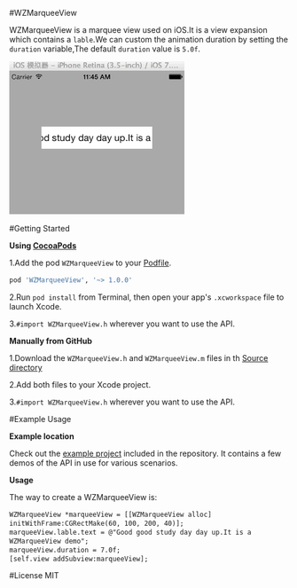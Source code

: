 #WZMarqueeView

WZMarqueeView is a marquee view used on iOS.It is a view expansion which contains a `lable`.We can custom the animation duration by setting the `duration` variable,The default `duration` value is `5.0f`.


![WZMarqueeView](WZMarqueeView.gif)


#Getting Started

**Using [CocoaPods](http://cocoapods.org)**

 1.Add the pod `WZMarqueeView` to your [Podfile](http://guides.cocoapods.org/using/the-podfile.html).
```ruby
pod 'WZMarqueeView', '~> 1.0.0'
```
 2.Run `pod install` from Terminal, then open your app's `.xcworkspace` file to launch Xcode.
 
 3.`#import WZMarqueeView.h` wherever you want to use the API.

**Manually from GitHub**

1.Download the `WZMarqueeView.h` and `WZMarqueeView.m` files in th [Source directory](https://github.com/wangzz/WZMarqueeView/tree/master/WZMarqueeView)

2.Add both files to your Xcode project.

3.`#import WZMarqueeView.h` wherever you want to use the API.

#Example Usage

**Example location**

Check out the [example project](https://github.com/wangzz/WZMarqueeView/tree/master/WZMarqueeViewDemo) included in the repository. It contains a few demos of the API in use for various scenarios. 

**Usage**

The way to create a WZMarqueeView is:

```objc
WZMarqueeView *marqueeView = [[WZMarqueeView alloc] initWithFrame:CGRectMake(60, 100, 200, 40)];
marqueeView.lable.text = @"Good good study day day up.It is a WZMarqueeView demo";
marqueeView.duration = 7.0f;
[self.view addSubview:marqueeView];
```

#License
MIT
